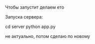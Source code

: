 Чтобы запустит делаем ето

Запуска сервера:

cd server
python app.py

не актуально, потом сделаю по новому
